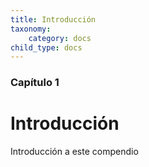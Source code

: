 ```yaml
---
title: Introducción
taxonomy:
    category: docs
child_type: docs
---
```


### Capítulo 1

# Introducción

Introducción a este compendio

